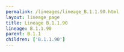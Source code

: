 ```yaml
---
permalink: /lineages/lineage_B.1.1.90.html
layout: lineage_page
title: Lineage B.1.1.90
lineage: B.1.1.90
parent: B.1.1
children: ['B.1.1.90']
---
```

